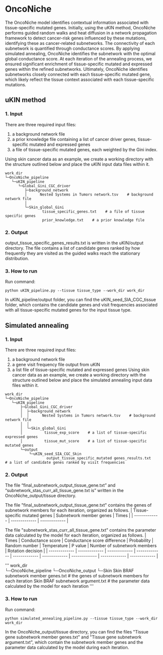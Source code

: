 # OncoNiche
The OncoNiche model identifies contextual information associated with tissue-specific mutated genes. Initially, using the uKIN method, OncoNiche performs guided random walks and heat diffusion in a network propagation framework to detect cancer-risk genes influenced by these mutations, identifying these as cancer-related subnetworks. The connectivity of each subnetwork is quantified through conductance scores. By applying simulated annealing, OncoNiche identifies the subnetwork with the optimal global conductance score. At each iteration of the annealing process, we ensured significant enrichment of tissue-specific mutated and expressed genes within the refined subnetworks. Ultimately, OncoNiche identifies subnetworks closely connected with each tissue-specific mutated gene, which likely reflect the tissue context associated with each tissue-specific mutations.
## uKIN method
### 1. Input
There are three required input files:
1) a background network file 
2) a prior knowledge file containing a list of cancer driver genes, tissue-specific mutated and expressed genes
3) a file of tissue-specific mutated genes, each weighted by the Gini index.

Using skin cancer data as an example, we create a working directory with the structure outlined below and place the uKIN input data files within it.

```
work_dir          
└─OncoNiche_pipeline          
   └─uKIN_pipeline
      └─Global_Gini_CGC_driver
         ├─background_network
         │      Nested Systems in Tumors network.tsv    # background network file
         │      
         └─Skin_global_Gini
                 tissue_specific_genes.txt    # a file of tissue specific genes	
                 prior_knowledge.txt	# a prior knowledge file
```

### 2. Output
output_tissue_specific_genes_results.txt is written in the uKIN/output directory. The file contains a list of candidate genes ranked by how frequently they are visited as the guided walks reach the stationary distribution.
### 3. How to run
Run command:
```
python uKIN_pipeline.py --tissue tissue_type --work_dir work_dir
```
In uKIN_pipeline/output folder, you can find the uKIN_seed_SIA_CGC_tissue folder, which contains the candidate genes and visit frequencies associated with all tissue-specific mutated genes for the input tissue type.
## Simulated annealing
### 1. Input
There are three required input files:
 1) a background network file 
 2) a gene visit frequency file output from uKIN
 3) a list file of tissue-specific mutated and expressed genes
Using skin cancer data as an example, we create a working directory with the structure outlined below and place the simulated annealing input data files within it.
```
work_dir          
└─OncoNiche_pipeline
   └─uKIN_pipeline
       ├─Global_Gini_CGC_driver
       │  ├─background_network
       │  │      Nested Systems in Tumors network.tsv    # background network file
       │  │      
       │  └─Skin_global_Gini
       │          tissue_exp_score    # a list of tissue-specific expressed genes
       │          tissue_mut_score    # a list of tissue-specific mutated genes
       └─output
           └─uKIN_seed_SIA_CGC_Skin
                   output_tissue_specific_mutated genes_results.txt    # a list of candidate genes ranked by visit frequencies
```
### 2. Output
The file “final_subnetwork_output_tissue_gene.txt” and “subnetwork_stas_curr_all_tissue_gene.txt is” written in the OncoNiche_output/tissue directory. 

The file "final_subnetwork_output_tissue_gene.txt" contains the genes of subnetwork members for each iteration, organized as follows.
| Tissue-specific mutated genes  | Subnetwork member genes | Times |
| ------------- | ------------- | ------------- |

The file "subnetwork_stas_curr_all_tissue_gene.txt" contains the parameter data calculated by the model for each iteration, organized as follows.
| Times  | Conductance score | Conductance score difference | Probability | Random number | Temperature | P value | Number of subnetwork members | Rotation decision |
| ------------- | ------------- | ------------- | ------------- | ------------- | ------------- | ------------- | ------------- | ------------- |

'''
work_dir          
└─OncoNiche_pipeline
   └─OncoNiche_output
       └─Skin
             Skin BRAF subnetwork member genes.txt  # the genes of subnetwork members for each iteration
             Skin BRAF subnetwork argument.txt  # the parameter data calculated by the model for each iteration
'''
### 3. How to run
Run command:
```
python simulated_annealing_pipeline.py --tissue tissue_type --work_dir work_dir
```
In the OncoNiche_output/tissue directory, you can find the files "Tissue gene subnetwork member genes.txt" and "Tissue gene subnetwork argument.txt", which contain the subnetwork member genes and the parameter data calculated by the model during each iteration.

